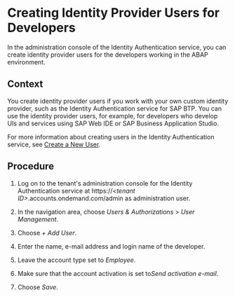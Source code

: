 <!-- loio8807ec08314a469cb9d91f0dfb31bac8 -->

# Creating Identity Provider Users for Developers

In the administration console of the Identity Authentication service, you can create identity provider users for the developers working in the ABAP environment.



<a name="loio8807ec08314a469cb9d91f0dfb31bac8__context_zxl_cnd_r2b"/>

## Context

You create identity provider users if you work with your own custom identity provider, such as the Identity Authentication service for SAP BTP. You can use the identity provider users, for example, for developers who develop UIs and services using SAP Web IDE or SAP Business Application Studio.

For more information about creating users in the Identity Authentication service, see [Create a New User](https://help.sap.com/viewer/6d6d63354d1242d185ab4830fc04feb1/Cloud/en-US/348deef7f29b40909b151c8dc9a11d53.html).



## Procedure

1.  Log on to the tenant's administration console for the Identity Authentication service at https://*<tenant ID\>*.accounts.ondemand.com/admin as administration user.

2.  In the navigation area, choose *Users & Authorizations* \> *User Management*.

3.  Choose *+ Add User*.

4.  Enter the name, e-mail address and login name of the developer.

5.  Leave the account type set to *Employee*.

6.  Make sure that the account activation is set to*Send activation e-mail*.

7.  Choose *Save*.


